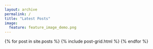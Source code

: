 ```yaml
---
layout: archive
permalink: /
title: "Latest Posts"
image:
  feature: feature_image_demo.png
---
```


<div class="tiles">
{% for post in site.posts %}
	{% include post-grid.html %}
{% endfor %}
</div><!-- /.tiles -->

